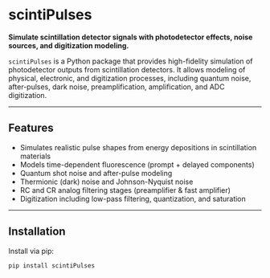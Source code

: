 # scintiPulses

**Simulate scintillation detector signals with photodetector effects, noise sources, and digitization modeling.**

`scintiPulses` is a Python package that provides high-fidelity simulation of photodetector outputs from scintillation detectors. It allows modeling of physical, electronic, and digitization processes, including quantum noise, after-pulses, dark noise, preamplification, amplification, and ADC digitization.

---

## Features

- Simulates realistic pulse shapes from energy depositions in scintillation materials
- Models time-dependent fluorescence (prompt + delayed components)
- Quantum shot noise and after-pulse modeling
- Thermionic (dark) noise and Johnson-Nyquist noise
- RC and CR analog filtering stages (preamplifier & fast amplifier)
- Digitization including low-pass filtering, quantization, and saturation

---

## Installation

Install via pip:

```bash
pip install scintiPulses
